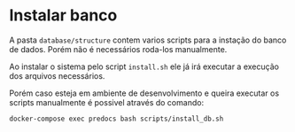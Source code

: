 # Instalar banco

A pasta `database/structure` contem varios scripts para a instação do banco de dados. Porém não é necessários roda-los manualmente.

Ao instalar o sistema pelo script `install.sh` ele já irá executar a execução dos arquivos necessários.

Porém caso esteja em ambiente de desenvolvimento e queira executar os scripts manualmente é possivel através do comando:

```shell
docker-compose exec predocs bash scripts/install_db.sh
```
